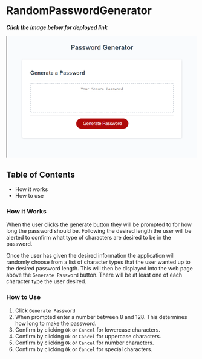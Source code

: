 # RandomPasswordGenerator

**_Click the image below for deployed link_**

[![Chris Zichko's Portfolio](./PasswordGenerator.png)](https://zichkoding.github.io/RandomPasswordGenerator/)

## **Table of Contents**
* How it works
* How to use

### **How it Works**
When the user clicks the generate button they will be prompted to for how long the password should be. Following the desired length the user will be alerted to confirm what type of characters are desired to be in the password. 

Once the user has given the desired information the application will randomly choose from a list of character types that the user wanted up to the desired password length. This will then be displayed into the web page above the `Generate Password` button. There will be at least one of each character type the user desired.

### **How to Use**
1) Click `Generate Password`
2) When prompted enter a number between 8 and 128. This determines how long to make the password.
3) Confirm by clicking `Ok` or `Cancel` for lowercase characters.
4) Confirm by clicking `Ok` or `Cancel` for uppercase characters.
5) Confirm by clicking `Ok` or `Cancel` for number characters.
6) Confirm by clicking `Ok` or `Cancel` for special characters.